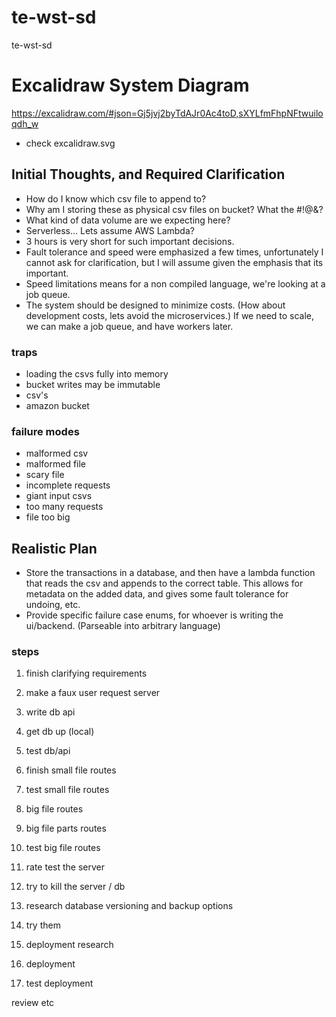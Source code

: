 # te-wst-sd
te-wst-sd

# Excalidraw System Diagram
https://excalidraw.com/#json=Gj5jvj2byTdAJr0Ac4toD,sXYLfmFhpNFtwuiloqdh_w
- check excalidraw.svg

## Initial Thoughts, and Required Clarification
- How do I know which csv file to append to?
- Why am I storing these as physical csv files on bucket? What the #!@&?
- What kind of data volume are we expecting here?
- Serverless... Lets assume AWS Lambda? 
- 3 hours is very short for such important decisions.
- Fault tolerance and speed were emphasized a few times, unfortunately I cannot ask for clarification, but I will 
assume given the emphasis that its important.
- Speed limitations means for a non compiled language, we're looking at a job queue.
- The system should be designed to minimize costs. (How about development costs, lets avoid the microservices.)
    If we need to scale, we can make a job queue, and have workers later.

### traps
- loading the csvs fully into memory
- bucket writes may be immutable
- csv's 
- amazon bucket


### failure modes
- malformed csv
- malformed file
- scary file
- incomplete requests
- giant input csvs
- too many requests
- file too big

## Realistic Plan
- Store the transactions in a database, and then have a lambda function that reads the csv and appends to the correct table. This allows for metadata on the added data, and gives some fault tolerance for undoing, etc.
- Provide specific failure case enums, for whoever is writing the ui/backend. (Parseable into arbitrary language)

### steps
1. finish clarifying requirements
2. make a faux user request server
3. write db api
4. get db up (local)
5. test db/api
6. finish small file routes

7. test small file routes

7. big file routes
8. big file parts routes

9. test big file routes

10. rate test the server
11. try to kill the server / db

12. research database versioning and backup options
13. try them

14. deployment research
15. deployment
16. test deployment

review etc

